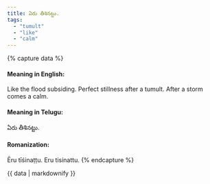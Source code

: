 ```yaml
---
title: ఏరు తీశినట్టు.
tags:
  - "tumult"
  - "like"
  - "calm"
---
```


{% capture data %}
#### Meaning in English:
Like the flood subsiding.
Perfect stillness after a tumult.
After a storm comes a calm.

#### Meaning in Telugu:
ఏరు తీశినట్టు.

#### Romanization:
Ēru tīśinaṭṭu.
Eru tisinattu.
{% endcapture %}

{{ data | markdownify }}

